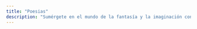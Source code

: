 ```yaml
---
title: "Poesias"
description: "Sumérgete en el mundo de la fantasía y la imaginación con las poesías de Nexo Mundial. Disfruta de versos fascinantes, desde poemas clásicos hasta composiciones contemporáneas, que te transportarán a diferentes tiempos y lugares. ¡Descubre y disfruta de poesías únicas y cautivadoras!"
---
```

